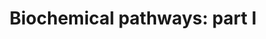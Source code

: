 ---
annotations:
- id: PW:0000002
  parent: classic metabolic pathway
  type: Pathway Ontology
  value: classic metabolic pathway
authors:
- Pieter Giesbertz
- Egonw
- DeSl
- MaintBot
- DrLightbourn
- Fehrhart
- Eweitz
description: This is a representation of the "Biochemical Pathways Part I" map provided
  by Roche and edited by Gerhard Michal. It exclusively represents metabolites of
  mammalian pathways. This pathway might be used to get a first impression of changes
  in primary metabolic pathways in metabolomics datasets.
last-edited: 2021-05-22
organisms:
- Homo sapiens
redirect_from:
- /index.php/Pathway:WP3604
- /instance/WP3604
revision: null
schema-jsonld:
- '@context': https://schema.org/
  '@id': https://wikipathways.github.io/pathways/WP3604.html
  '@type': Dataset
  creator:
    '@type': Organization
    name: WikiPathways
  description: This is a representation of the "Biochemical Pathways Part I" map provided
    by Roche and edited by Gerhard Michal. It exclusively represents metabolites of
    mammalian pathways. This pathway might be used to get a first impression of changes
    in primary metabolic pathways in metabolomics datasets.
  keywords:
  - (R)-b-aminoisobutyric acid
  - (S)-2,3,4,5-Tetrahydropiperidine-2-carboxylate
  - (S)-2,3-Epoxysqualene
  - (S)-3-Hydroxyisobutyric acid
  - (S)-3-Hydroxyisobutyryl-CoA
  - (S)-Methylmalonic acid semialdehyde
  - (S)-Ureidoglycolic acid
  - (S)-b-aminoisobutyric acid
  - 1-Methylhistamine
  - 1-Phosphatidyl-D-myo-inositol
  - 1-Pyrroline-2-carboxylic acid
  - 1-Pyrroline-4-hydroxy-2-carboxylate
  - 1-Pyrroline-5-carboxylic acid
  - 11-Dehydrocorticosterone
  - 11b,17a,21-Trihydroxy-5b-pregnane-3,20-dione
  - 11b,21-Dihydroxy-3,20-oxo-5b-pregnan-18-al
  - 11b,21-Dihydroxy-5b-pregnane-3,20-dione
  - 16a-Hydroxyandrost-4-ene-3,17-dione
  - 16a-Hydroxyestrone
  - 16a-hydroxydehydroepiandrosterone
  - 17-Hydroxyprogesterone
  - 17a,20a-Dihydroxycholesterol
  - 17a,21-Dihydroxy-5b-pregnane-3,11,20-trione
  - 17a-Hydroxypregnenolone
  - 18-Hydroxycorticosterone
  - 19-Hydroxyandrost-4-ene-3,17-dione
  - 19-Hydroxytestosterone
  - 2'-Deoxyguanosine 5'-monophosphate
  - 2,3-Diketo-L-gulonate
  - 2-Amino-3-carboxymuconic acid semialdehyde
  - 2-Aminobenzoic acid
  - 2-Aminomuconic acid
  - 2-Aminomuconic acid semialdehyde
  - 2-Hydroxybutyric acid
  - 2-Hydroxyestrone
  - 2-Keto-6-acetamidocaproate
  - 2-Keto-6-aminocaproate
  - 2-Ketobutyric acid
  - 2-Methoxyestrone
  - 2-Methyl-3-hydroxybutyryl-CoA
  - 2-Methylacetoacetyl-CoA
  - 2-Methylbutyryl-CoA
  - 2-Phospho-D-glyceric acid
  - 2-dehydro-l-gulonolactone
  - 2-methylheptanone
  - 2-oxo-4-hydroxy-5-aminovaleric acid
  - 20a,22b-Dihydroxycholesterol
  - 21-Hydroxy-5b-pregnane-3,11,20-trione
  - 21-Hydroxypregnenolone
  - 22b-Hydroxycholesterol
  - 27-Deoxy-5b-cyprinol
  - 3,5-Diiodo-L-tyrosine
  - 3-Dehydro-L-gulonate
  - 3-Dehydrosphinganine
  - 3-Hydroxy-3-methylglutaryl-CoA
  - 3-Hydroxyanthranilic acid
  - 3-Hydroxyisovaleryl-CoA
  - 3-Hydroxypropionyl-CoA
  - 3-Mercaptopyruvic acid
  - 3-Methyl-2-oxovaleric acid
  - 3-Methylcrotonyl-CoA
  - 3-Methylglutaconyl-CoA
  - 3-Phosphoglyceric acid
  - 3-Sulfinoalanine
  - 3-Sulfinylpyruvic acid
  - 3a,11b,21-Trihydroxy-20-oxo-5b-pregnan-18-al
  - 3a,20a,21-Trihydroxy-5b-pregnan-11-one
  - 3a,21-Dihydroxy-5b-pregnane-11,20-dione
  - 3a,7a,12a,24-Tetrahydroxy-5b-cholestanoyl-CoA
  - 3a,7a,12a-Trihydroxy-5b-cholestanoic acid
  - 3a,7a-Dihydroxy-5b-cholestane
  - 3a-Hydroxy-5b-pregnane-20-one
  - 4,4-Dimethyl-5a-cholesta-8,24-dien-3-b-ol
  - 4,5-Dihydroorotic acid
  - 4-Aminobutyraldehyde
  - 4-Fumarylacetoacetic acid
  - 4-Hydroxy-2-oxoglutaric acid
  - 4-Hydroxy-L-glutamic acid
  - 4-Hydroxy-L-proline
  - 4-Hydroxyphenylpyruvic acid
  - 4-Imidazolone-5-propionic acid
  - 4-Phosphopantothenoylcysteine
  - 5'-Phosphoribosyl-N-formylglycinamide
  - 5'-phosphoribosyl-a-N-formylglycineamidine
  - 5,10-Methenyltetrahydrofolic acid
  - 5,10-Methylene-THF
  - 5-Amino-2-oxopentanoic acid
  - 5-Aminoimidazole ribonucleotide
  - 5-Aminolevulinic acid
  - 5-Diphosphomevalonic acid
  - 5-Formiminotetrahydrofolic acid
  - 5-Hydroxy-L-tryptophan
  - 5-Hydroxyindoleacetaldehyde
  - 5-Hydroxyindoleacetic acid
  - 5-Hydroxylysine
  - 5-Methyltetrahydrofolic acid
  - 5-Phosphoribosylamine
  - 5-Thymidylic acid
  - 5-alpha-Dihydrotestosterone glucuronide
  - 5-amino-1-(5-phospho-D-ribosyl)imidazole-4-carboxylate
  - 5-androstenediol
  - 5b-Cyprinol sulfate
  - 5b-pregnane-3,20-dione
  - 6-Phosphogluconic acid
  - 6-Phosphonoglucono-D-lactone
  - 7-Dehydrocholesterol
  - 7a,12a-Dihydroxy-5b-cholestan-3-one
  - 7a,12a-Dihydroxy-cholestene-3-one
  - 7a-Hydroxy-5b-cholestan-3-one
  - 7a-Hydroxy-cholestene-3-one
  - 7a-Hydroxycholesterol
  - AICAR
  - Acetaldehyde
  - Acetoacetic acid
  - Acetyl-CoA
  - Acetylcholine
  - Acrylyl-CoA
  - Adenine
  - Adenosine
  - Adenosine 3',5'-diphosphate
  - Adenosine monophosphate
  - Adenosine phosphosulfate
  - Adenosine triphosphate
  - Adenylsuccinic acid
  - Aldosterone
  - Aldosterone hemiacetal
  - Allantoic acid
  - Allantoin
  - Allysine
  - Alpha-D-Glucose 1,6-bisphosphate
  - Alpha-Lactose
  - Alpha-ketoisovaleric acid
  - Aminoacetone
  - Aminoadipic acid
  - Amylopectin
  - Amylose
  - Androstanedione
  - Androstenedione
  - Androsterone
  - Argininosuccinic acid
  - Ascorbic acid
  - Beta-Alanine
  - Betaine
  - Betaine aldehyde
  - CDP
  - CDP-Ethanolamine
  - Calcitriol
  - Carbamoylphosphate
  - Carglumic acid
  - Cellobiose
  - Chenodeoxycholic acid
  - Chitobiose
  - Cholesterol
  - Cholic acid
  - Choline
  - Choloyl-CoA
  - Citicoline
  - Citric acid
  - Citrulline
  - Coenzyme A
  - Coproporphyrin I
  - Coproporphyrin III
  - Coproporphyrinogen I
  - Coproporphyrinogen III
  - Cortexolone
  - Corticosterone
  - Cortisol
  - Cortisone
  - Cortol
  - Cortolone
  - Creatine
  - Crotonoyl-CoA
  - Cysteic acid
  - Cytidine
  - Cytidine monophosphate
  - Cytidine triphosphate
  - Cytosine
  - D-1-Piperideine-2-carboxylic acid
  - D-2-Hydroxyglutaric acid
  - D-4'-Phosphopantothenate
  - D-Erythrose 4-phosphate
  - D-Fructose
  - D-Fructose 2,6-bisphosphate
  - D-Galactose
  - D-Glucose
  - D-Glucuronic acid
  - D-Glucuronic acid 1-phosphate
  - D-Glucurono-6,3-lactone
  - D-Glyceraldehyde 3-phosphate
  - D-Lactic acid
  - D-Maltose
  - D-Mannose
  - D-Proline
  - D-Ribose
  - D-Ribose 5-phosphate
  - D-Ribulose
  - D-Ribulose 5-phosphate
  - D-Sedoheptulose 7-phosphate
  - D-Xylitol
  - D-Xylose
  - D-Xylulose
  - D-threo-Isocitric acid
  - Dehydroascorbic acid
  - Dehydroepiandrosterone
  - Dehydroepiandrosterone sulfate
  - Deoxyadenosine
  - Deoxyadenosine monophosphate
  - Deoxycorticosterone
  - Deoxycytidine
  - Deoxyguanosine
  - Deoxyuridine triphosphate
  - Dephospho-CoA
  - Desmosterol
  - Dihydrofolic acid
  - Dihydrothymine
  - Dihydrouracil
  - Dihydroxyacetone phosphate
  - Dimethylglycine
  - Dopamine
  - Dopaquinone
  - Epinephrine
  - Ergocalciferol
  - Ergosta-5,7,22,24,(28)-tetraen-3b-ol
  - Ergosterol
  - Erythroascorbic acid
  - Estradiol
  - Estriol
  - Estrone
  - Ethanolamine
  - Etiocholanedione
  - Etiocholanolone
  - Farnesyl pyrophosphate
  - Formiminoglutamic acid
  - Fructose 1,6-bisphosphate
  - Fructose 1-phosphate
  - Fructose 6-phosphate
  - Fumaric acid
  - GDP-glucose
  - Galactose 1-phosphate
  - Galactosylhydroxylysine
  - Galactosylsphingosine
  - Gamma-Aminobutyric acid
  - Gamma-Glutamylcysteine
  - Geranyl-PP
  - Glucaric acid
  - Gluconic acid
  - Gluconolactone
  - Glucosamine
  - Glucosamine 6-phosphate
  - Glucose 1-phosphate
  - Glucose 6-phosphate
  - Glutaconyl-CoA
  - Glutaric acid
  - Glutaryl-CoA
  - Glutathione
  - Glyceraldehyde
  - Glyceric acid
  - Glyceric acid 1,3-biphosphate
  - Glycerol
  - Glycerol 3-phosphate
  - Glycerylphosphorylethanolamine
  - Glycine
  - Glycineamideribotide
  - Glycocholic acid
  - Glycolic acid
  - Glyoxylic acid
  - Guanidoacetic acid
  - Guanine
  - Guanosine
  - Guanosine diphosphate
  - Guanosine monophosphate
  - Guanosine triphosphate
  - Gulonic acid
  - Heme
  - Histamine
  - Homocysteine
  - Homogentisic acid
  - Hydantoin-5-propionic acid
  - Hydroxymethylbilane
  - Hydroxypropionic acid
  - Hydroxypyruvic acid
  - Hypotaurine
  - Hypoxanthine
  - Indoleacetaldehyde
  - Indoleacetic acid
  - Indolepyruvic acid
  - Inosine
  - Inosinic acid
  - Iodotyrosine
  - Isobutyryl-CoA
  - Isopentenyl pyrophosphate
  - Isovaleryl-CoA
  - Ketoleucine
  - Kynurenic acid
  - L-2-Amino-3-oxobutanoic acid
  - L-3-Hydroxykynurenine
  - L-4-Hydroxyglutamate semialdehyde
  - L-Alanine
  - L-Arabinose
  - L-Arabitol
  - L-Arginine
  - L-Asparagine
  - L-Aspartic acid
  - L-Cysteine
  - L-Cystine
  - L-Dopa
  - L-Glutamic acid
  - L-Glutamic acid 5-phosphate
  - L-Glutamic-gamma-semialdehyde
  - L-Glutamine
  - L-Gulonolactone
  - L-Histidine
  - L-Homoserine
  - L-Isoleucine
  - L-Kynurenine
  - L-Lactic acid
  - L-Leucine
  - L-Lysine
  - L-Lyxonic acid
  - L-Malic acid
  - L-Methionine
  - L-Phenylalanine
  - L-Pipecolic acid
  - L-Proline
  - L-Serine
  - L-Threonine
  - L-Tryptophan
  - L-Tyrosine
  - L-Valine
  - L-Xylulose
  - Lanosterin
  - Lathosterol
  - Liothyronine
  - Maleylacetoacetic acid
  - Malonic acid
  - Malonic semialdehyde
  - Malonyl-CoA
  - Mannose 6-phosphate
  - Melanin
  - Methacrylyl-CoA
  - Methionine sulfoxide
  - Mevalonic acid
  - Mevalonic acid-5P
  - Myo-inositol 1-phosphate
  - Myoinositol
  - N'-Formylkynurenine
  - N-Acetyl-D-Glucosamine 6-Phosphate
  - N-Acetyl-D-glucosamine
  - N-Acetyl-D-mannosamine
  - N-Acetyl-D-mannosamine 6-phosphate
  - N-Acetyl-glucosamine 1-phosphate
  - N-Acetylneuraminate 9-phosphate
  - N-acetyl-S-(3-oxo-3-carboxy-n-propyl)cysteine
  - N10-Formyl-THF
  - N5-Formyl-THF
  - N6-Acetyl-L-lysine
  - Neuraminic acid
  - Norepinephrine
  - O-Acetylserine
  - O-Phosphoethanolamine
  - Ornithine
  - Orotic acid
  - Orotidylic acid
  - Oxalacetic acid
  - Oxalic acid
  - Oxalosuccinic acid
  - Oxidized glutathione
  - Oxoadipic acid
  - Oxoglutaric acid
  - Palmityl-CoA
  - Pantetheine
  - Pantetheine 4'-phosphate
  - Pantothenic acid
  - Pantothenol
  - Phenylpyruvic acid
  - Phosphoadenosine phosphosulfate
  - Phosphocreatine
  - Phosphoenolpyruvic acid
  - Phosphoguanidinoacetate
  - Phosphohydroxypyruvic acid
  - Phosphoribosyl formamidocarboxamide
  - Phosphoribosyl pyrophosphate
  - Phosphorylcholine
  - Phosphoserine
  - Picolinic acid
  - Porphobilinogen
  - Pregnanediol
  - Pregnenolone
  - Progesterone
  - Propinol adenylate
  - Propionic acid
  - Propionyl-CoA
  - Protoporphyrin IX
  - Protoporphyrinogen IX
  - Putrescine
  - Pyrrole-2-carboxylic acid
  - Pyrroline hydroxycarboxylic acid
  - Pyruvaldehyde
  - Pyruvic acid
  - Quinolinic acid
  - R-Methylmalonyl-CoA
  - S-Adenosylhomocysteine
  - S-Adenosylmethionine
  - S-Lactoylglutathione
  - S-Methylmalonyl-CoA
  - SAICAR
  - Saccharopine
  - Sarcosine
  - Sedoheptulose-1,7-biphosphate
  - Serotonin
  - Sorbitol
  - Spermidine
  - Spermine
  - Sphinganine
  - Sphingosine
  - Squalene
  - Succinic acid
  - Succinic acid semialdehyde
  - Succinyl-CoA
  - Sucrose
  - Sulfate
  - Sulfite
  - Taurine
  - Taurocholic acid
  - Testosterone
  - Tetrahydrocorticosterone
  - Tetrahydrocortisol
  - Tetrahydrocortisone
  - Tetrahydrofolic acid
  - Thiocysteine
  - Thymidine
  - Thymidine 5'-triphosphate
  - Thymine
  - Thyroxine
  - Tiglyl-CoA
  - Tryptamine
  - Uracil
  - Urea
  - Ureidoisobutyric acid
  - Ureidopropionic acid
  - Ureidosuccinic acid
  - Uric acid
  - Uridine
  - Uridine 5'-diphosphate
  - Uridine 5'-monophosphate
  - Uridine diphosphate glucose
  - Uridine diphosphate glucuronic acid
  - Uridine diphosphate-N-acetylgalactosamine
  - Uridine diphosphate-N-acetylglucosamine
  - Uridine diphosphategalactose
  - Uridine triphosphate
  - Urocanic acid
  - Uroporphyrin I
  - Uroporphyrin III
  - Uroporphyrinogen I
  - Uroporphyrinogen III
  - Vanillylmandelic acid
  - Vitamin D3
  - Xanthine
  - Xanthosine
  - Xanthurenic acid
  - Xanthylic acid
  - Xylulose 5-phosphate
  - Zymosterol intermediate 2
  - allo-4-hydroxy-d-proline
  - b-acetyl-glucosaminide
  - cis-Aconitic acid
  - dADP
  - dATP
  - dCDP
  - dCMP
  - dCTP
  - dGDP
  - dGTP
  - dTDP
  - dUDP
  - dUMP
  - delta-7,24-Cholestadien-3b-ol
  - isocaproic aldehyde
  - scymnol sulfate
  license: CC0
  name: 'Biochemical pathways: part I'
seo: CreativeWork
title: 'Biochemical pathways: part I'
wpid: WP3604
---